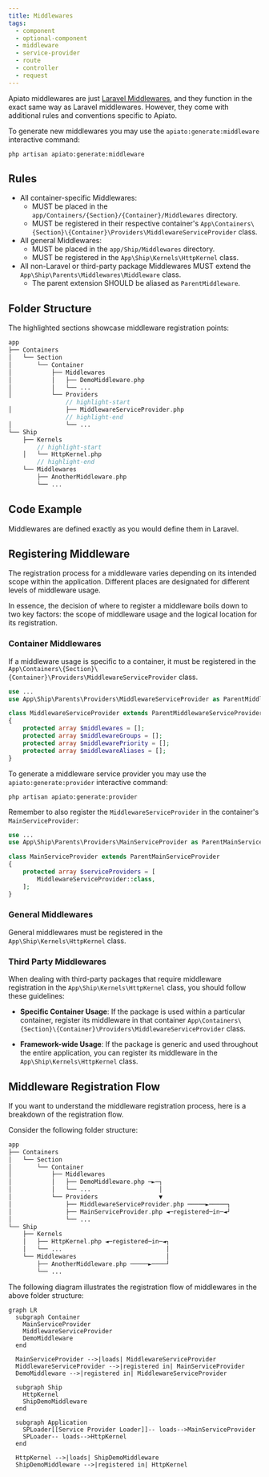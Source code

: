 ```yaml
---
title: Middlewares
tags:
  - component
  - optional-component
  - middleware
  - service-provider
  - route
  - controller
  - request
---
```


Apiato middlewares are just [Laravel Middlewares](https://laravel.com/docs/middleware),
and they function in the exact same way as Laravel middlewares.
However, they come with additional rules and conventions specific to Apiato.

To generate new middlewares
you may use the `apiato:generate:middleware` interactive command:

```
php artisan apiato:generate:middleware
```

## Rules

- All container-specific Middlewares:
  - MUST be placed in the `app/Containers/{Section}/{Container}/Middlewares` directory.
  - MUST be registered in their respective container's `App\Containers\{Section}\{Container}\Providers\MiddlewareServiceProvider` class.
- All general Middlewares:
  - MUST be placed in the `app/Ship/Middlewares` directory.
  - MUST be registered in the `App\Ship\Kernels\HttpKernel` class.
- All non-Laravel or third-party package Middlewares MUST extend the `App\Ship\Parents\Middlewares\Middleware` class.
  - The parent extension SHOULD be aliased as `ParentMiddleware`.

## Folder Structure

The highlighted sections showcase middleware registration points:

```php
app
├── Containers
│   └── Section
│       └── Container
│           ├── Middlewares
│           │   ├── DemoMiddleware.php
│           │   └── ...
│           └── Providers
                // highlight-start
│               ├── MiddlewareServiceProvider.php
                // highlight-end
│               └── ...
└── Ship
    ├── Kernels
        // highlight-start
    │   └── HttpKernel.php
        // highlight-end
    └── Middlewares
        ├── AnotherMiddleware.php
        └── ...
```

## Code Example

Middlewares are defined exactly as you would define them in Laravel.

## Registering Middleware

The registration process for a middleware varies depending on its intended scope within the application.
Different places are designated for different levels of middleware usage.

In essence, the decision of where to register a middleware boils down to two key factors:
the scope of middleware usage and the logical location for its registration.

### Container Middlewares

If a middleware usage is specific to a container,
it must be registered in the `App\Containers\{Section}\{Container}\Providers\MiddlewareServiceProvider` class.

```php
use ...
use App\Ship\Parents\Providers\MiddlewareServiceProvider as ParentMiddlewareServiceProvider;

class MiddlewareServiceProvider extends ParentMiddlewareServiceProvider
{
    protected array $middlewares = [];
    protected array $middlewareGroups = [];
    protected array $middlewarePriority = [];
    protected array $middlewareAliases = [];
}
```

To generate a middleware service provider
you may use the `apiato:generate:provider` interactive command:

```
php artisan apiato:generate:provider
```

Remember to also register the `MiddlewareServiceProvider` in the container's `MainServiceProvider`:

```php
use ...
use App\Ship\Parents\Providers\MainServiceProvider as ParentMainServiceProvider;

class MainServiceProvider extends ParentMainServiceProvider
{
    protected array $serviceProviders = [
        MiddlewareServiceProvider::class,
    ];
}
```

### General Middlewares

General middlewares must be registered in the `App\Ship\Kernels\HttpKernel` class.

### Third Party Middlewares

When dealing with third-party packages that require middleware registration in the `App\Ship\Kernels\HttpKernel` class,
you should follow these guidelines:

- **Specific Container Usage**: If the package is used within a particular container, register its middleware in that container `App\Containers\{Section}\{Container}\Providers\MiddlewareServiceProvider` class.

- **Framework-wide Usage**: If the package is generic and used throughout the entire application, you can register its middleware in the `App\Ship\Kernels\HttpKernel` class.

## Middleware Registration Flow

If you want to understand the middleware registration process,
here is a breakdown of the registration flow.

Consider the following folder structure:

```php
app
├── Containers
│   └── Section
│       └── Container
│           ├── Middlewares
│           │   ├── DemoMiddleware.php ─►─┐
│           │   └── ...                   │
│           └── Providers                 ▼
│               ├── MiddlewareServiceProvider.php ─────►─────┐
│               ├── MainServiceProvider.php ◄─registered─in─◄┘
│               └── ...
└── Ship
    ├── Kernels
    │   ├── HttpKernel.php ◄─registered─in─◄┐
    │   └── ...                             │
    └── Middlewares                         │
        ├── AnotherMiddleware.php ─────►────┘
        └── ...
```

The following diagram illustrates the registration flow of middlewares in the above folder structure:

```mermaid
graph LR
  subgraph Container
    MainServiceProvider
    MiddlewareServiceProvider
    DemoMiddleware
  end
  
  MainServiceProvider -->|loads| MiddlewareServiceProvider
  MiddlewareServiceProvider -->|registered in| MainServiceProvider
  DemoMiddleware -->|registered in| MiddlewareServiceProvider
  
  subgraph Ship
    HttpKernel
    ShipDemoMiddleware
  end

  subgraph Application
    SPLoader[[Service Provider Loader]]-- loads-->MainServiceProvider
    SPLoader-- loads-->HttpKernel
  end
  
  HttpKernel -->|loads| ShipDemoMiddleware
  ShipDemoMiddleware -->|registered in| HttpKernel
```
